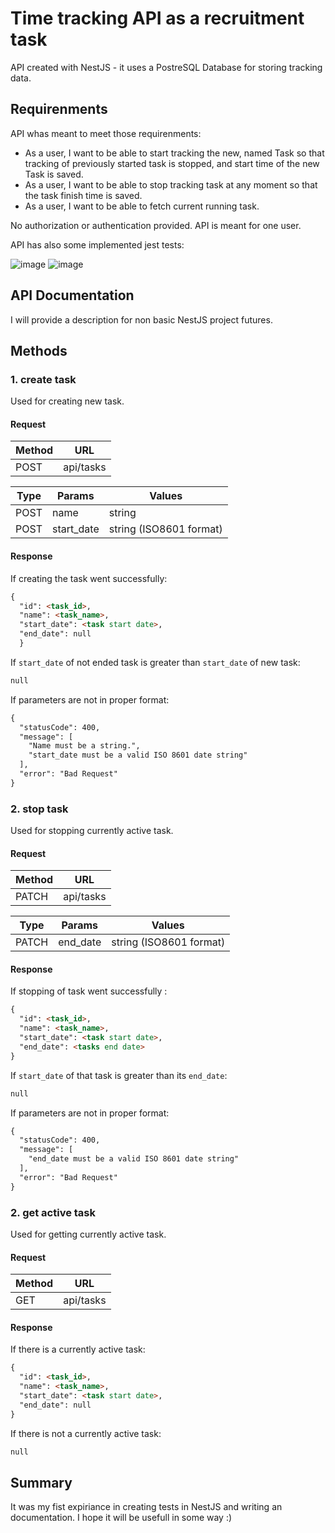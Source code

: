 # Time tracking API as a recruitment task

API created with NestJS - it uses a PostreSQL Database for storing tracking data.

## Requirenments

API whas meant to meet those requirenments:

- As a user, I want to be able to start tracking the new, named Task so that tracking of previously started task is stopped, and start time of the new Task is saved.
- As a user, I want to be able to stop tracking task at any moment so that the task finish time is saved.
- As a user, I want to be able to fetch current running task.

No authorization or authentication provided. API is meant for one user.

API has also some implemented jest tests:

![image](https://user-images.githubusercontent.com/38647517/128626888-955c67cc-35ee-447a-9087-d64a8ee3dbe0.png)
      ![image](https://user-images.githubusercontent.com/38647517/128626923-24cd701b-26ea-4fc5-926e-58b8430badbd.png)

## API Documentation

I will provide a description for non basic NestJS project futures.

## Methods

###  1. create task
  
  Used for creating new task.
  
  ####  Request
  
  Method | URL
  -------|-----
  POST | api/tasks
  
  Type | Params | Values
  -----|--------|--------
  POST | name | string
  POST | start_date | string (ISO8601 format)
  
  ####  Response
  
  If creating the task went successfully:
``` markdown
{ 
  "id": <task_id>,
  "name": <task_name>,
  "start_date": <task start date>,
  "end_date": null
  }
```
  
  If ```start_date``` of not ended task is greater than ```start_date``` of new task:
  ```markdown
  null
  ```
  
  If parameters are not in proper format:
```markdown
{
  "statusCode": 400,
  "message": [
    "Name must be a string.",
    "start_date must be a valid ISO 8601 date string"
  ],
  "error": "Bad Request"
}
```
  
###  2. stop task
  
  Used for stopping currently active task.
  
  ####  Request
  
  Method | URL
  -------|-----
  PATCH | api/tasks
  
  Type | Params | Values
  -----|--------|--------
  PATCH | end_date | string (ISO8601 format)
  
  ####  Response
  
  If stopping of task went successfully :
```markdown
{ 
  "id": <task_id>,
  "name": <task_name>,
  "start_date": <task start date>,
  "end_date": <tasks end date>
}
```

If ```start_date``` of that task is greater than its ```end_date```:
  ```markdown
  null
  ```
  
  If parameters are not in proper format:
```markdown  
{
  "statusCode": 400,
  "message": [
    "end_date must be a valid ISO 8601 date string"
  ],
  "error": "Bad Request"
}
```
  
###  2. get active task
  
  Used for getting currently active task.
  
  ####  Request
  
  Method | URL
  -------|-----
  GET | api/tasks
  
  ####  Response
  
  If there is a currently active task:
```markdown
{ 
  "id": <task_id>,
  "name": <task_name>,
  "start_date": <task start date>,
  "end_date": null
}
```

If there is not a currently active task:
  ```markdown
  null
  ```

## Summary

It was my fist expiriance in creating tests in NestJS and writing an documentation. I hope it will be usefull in some way :)
